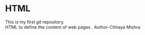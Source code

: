 # HTML
This is my first git repository.<br>
HTML to define the content of web pages .
Author-Chhaya Mishra
